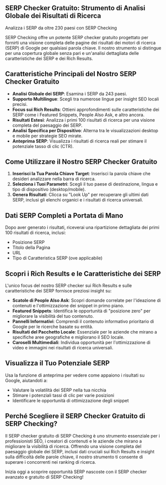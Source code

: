 ## SERP Checker Gratuito: Strumento di Analisi Globale dei Risultati di Ricerca

Analizza i SERP da oltre 230 paesi con SERP Checking

SERP Checking offre un potente SERP checker gratuito progettato per fornirti una visione completa delle pagine dei risultati dei motori di ricerca (SERP) di Google per qualsiasi parola chiave. Il nostro strumento si distingue per una copertura globale senza pari e un'analisi dettagliata delle caratteristiche dei SERP e dei Rich Results.

## Caratteristiche Principali del Nostro SERP Checker Gratuito

- **Analisi Globale dei SERP**: Esamina i SERP da 243 paesi.
- **Supporto Multilingue**: Scegli tra numerose lingue per insight SEO locali precisi.
- **Focus sui Rich Results**: Ottieni approfondimenti sulle caratteristiche dei SERP come i Featured Snippets, People Also Ask, e altro ancora.
- **Risultati Estesi**: Analizza i primi 100 risultati di ricerca per una visione completa del paesaggio dei SERP.
- **Analisi Specifica per Dispositivo**: Alterna tra le visualizzazioni desktop e mobile per strategie SEO mirate.
- **Anteprima SERP**: Visualizza i risultati di ricerca reali per stimare il potenziale tasso di clic (CTR).

## Come Utilizzare il Nostro SERP Checker Gratuito

1. **Inserisci la Tua Parola Chiave Target**: Inserisci la parola chiave che desideri analizzare nella barra di ricerca.
2. **Seleziona i Tuoi Parametri**: Scegli il tuo paese di destinazione, lingua e tipo di dispositivo (desktop/mobile).
3. **Genera Risultati**: Clicca su "Look Up" per recuperare gli ultimi dati SERP, inclusi gli elenchi organici e i risultati di ricerca universali.

## Dati SERP Completi a Portata di Mano

Dopo aver generato i risultati, riceverai una ripartizione dettagliata dei primi 100 risultati di ricerca, inclusi:

- Posizione SERP
- Titolo della Pagina
- URL
- Tipo di Caratteristica SERP (ove applicabile)

## Scopri i Rich Results e le Caratteristiche dei SERP

L'unico focus del nostro SERP checker sui Rich Results e sulle caratteristiche dei SERP fornisce preziosi insight su:

- **Scatole di People Also Ask**: Scopri domande correlate per l'ideazione di contenuti e l'ottimizzazione dei snippet in primo piano.
- **Featured Snippets**: Identifica le opportunità di "posizione zero" per migliorare la visibilità del tuo contenuto.
- **Pannelli Informativi**: Comprendi il contenuto informativo prioritario di Google per le ricerche basate su entità.
- **Risultati del Pacchetto Locale**: Essenziale per le aziende che mirano a specifiche aree geografiche e migliorano il SEO locale.
- **Caroselli Multimediali**: Individua opportunità per l'ottimizzazione di video e immagini nei risultati di ricerca universali.

## Visualizza il Tuo Potenziale SERP

Usa la funzione di anteprima per vedere come appaiono i risultati su Google, aiutandoti a:

- Valutare la volatilità dei SERP nella tua nicchia
- Stimare i potenziali tassi di clic per varie posizioni
- Identificare le opportunità di ottimizzazione degli snippet

## Perché Scegliere il SERP Checker Gratuito di SERP Checking?

Il SERP checker gratuito di SERP Checking è uno strumento essenziale per i professionisti SEO, i creatori di contenuti e le aziende che mirano a migliorare la visibilità di ricerca. Offrendo una visione completa del paesaggio globale dei SERP, inclusi dati cruciali sui Rich Results e insight sulla difficoltà delle parole chiave, il nostro strumento ti consente di superare i concorrenti nei ranking di ricerca.

Inizia oggi a scoprire opportunità SERP nascoste con il SERP checker avanzato e gratuito di SERP Checking!
